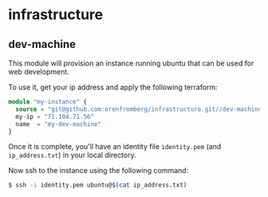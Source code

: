 # infrastructure

## dev-machine

This module will provision an instance running ubuntu that can be used for web development. 

To use it, get your ip address and apply the following terraform:

```terraform
module "my-instance" {
  source = "git@github.com:orenfromberg/infrastructure.git//dev-machine?ref=master"
  my-ip = "71.104.71.56"
  name  = "my-dev-machine"
}
```

Once it is complete, you'll have an identity file `identity.pem` (and `ip_address.txt`) in your local directory.

Now ssh to the instance using the following command:
```sh
$ ssh -i identity.pem ubuntu@$(cat ip_address.txt)
```
